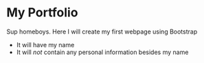 # My Portfolio

Sup homeboys. Here I will create my first webpage using Bootstrap

* It will have my name
* It will *not* contain any personal information besides my name

